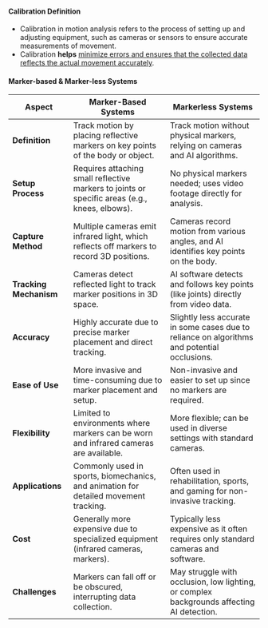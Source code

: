 #### Calibration Definition
- Calibration in motion analysis refers to the process of setting up and adjusting equipment, such as cameras or sensors to ensure accurate measurements of movement. 
- Calibration **helps** <u>minimize errors and ensures that the collected data reflects the actual movement accurately</u>.

#### Marker-based & Marker-less Systems
|**Aspect**|**Marker-Based Systems**|**Markerless Systems**|
|---|---|---|
|**Definition**|Track motion by placing reflective markers on key points of the body or object.|Track motion without physical markers, relying on cameras and AI algorithms.|
|**Setup Process**|Requires attaching small reflective markers to joints or specific areas (e.g., knees, elbows).|No physical markers needed; uses video footage directly for analysis.|
|**Capture Method**|Multiple cameras emit infrared light, which reflects off markers to record 3D positions.|Cameras record motion from various angles, and AI identifies key points on the body.|
|**Tracking Mechanism**|Cameras detect reflected light to track marker positions in 3D space.|AI software detects and follows key points (like joints) directly from video data.|
|**Accuracy**|Highly accurate due to precise marker placement and direct tracking.|Slightly less accurate in some cases due to reliance on algorithms and potential occlusions.|
|**Ease of Use**|More invasive and time-consuming due to marker placement and setup.|Non-invasive and easier to set up since no markers are required.|
|**Flexibility**|Limited to environments where markers can be worn and infrared cameras are available.|More flexible; can be used in diverse settings with standard cameras.|
|**Applications**|Commonly used in sports, biomechanics, and animation for detailed movement tracking.|Often used in rehabilitation, sports, and gaming for non-invasive tracking.|
|**Cost**|Generally more expensive due to specialized equipment (infrared cameras, markers).|Typically less expensive as it often requires only standard cameras and software.|
|**Challenges**|Markers can fall off or be obscured, interrupting data collection.|May struggle with occlusion, low lighting, or complex backgrounds affecting AI detection.|
